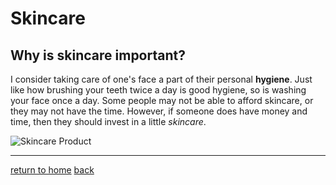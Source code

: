 # Skincare 

## Why is skincare important?

I consider taking care of one's face a part of their personal **hygiene**. Just like how brushing your teeth twice a day is good hygiene, so is washing your face once a day. Some people may not be able to afford skincare, or they may not have the time. However, if someone does have money and time, then they should invest in a little *skincare*.

![Skincare Product](https://i0.wp.com/twindly.com/blog/wp-content/uploads/2017/12/The-Ordinary-best-products.jpg?fit=3543%2C2362&ssl=1)

--------------------------------
[return to home](./README.md)
[back](./hobby.md)